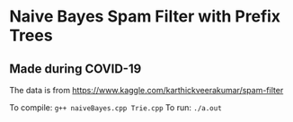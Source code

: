 # Naive Bayes Spam Filter with Prefix Trees
## Made during COVID-19

The data is from https://www.kaggle.com/karthickveerakumar/spam-filter

To compile:  `g++ naiveBayes.cpp Trie.cpp`
To run: `./a.out`